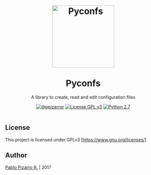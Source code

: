 <h1 align="center">
  <img alt="Pyconfs" src="http://ppizarror.com/resources/other/python.png" width="200px" height="200px" />
  <br /><br />
  Pyconfs</h1>
<p align="center">A library to create, read and edit configuration files</p>
<div align="center"><a href="http://ppizarror.com"><img alt="@ppizarror" src="http://ppizarror.com/badges/author.svg" /></a>
<a href="https://www.gnu.org/licenses/"><img alt="License GPL v3" src="http://ppizarror.com/badges/licensegpl3.svg" /></a>
<a href="https://www.python.org/downloads/"><img alt="Python 2.7" src="http://ppizarror.com/badges/python27.svg" /></a>
</div><br />

## License
This project is licensed under GPLv3 [https://www.gnu.org/licenses/]

## Author
<a href="http://ppizarror.com" title="ppizarror">Pablo Pizarro R.</a> | 2017
